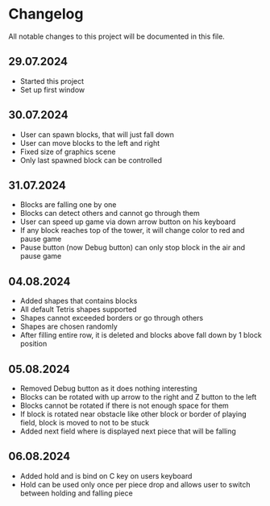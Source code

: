 # Changelog

All notable changes to this project will be documented in this file.

## 29.07.2024

* Started this project
* Set up first window

## 30.07.2024

* User can spawn blocks, that will just fall down
* User can move blocks to the left and right
* Fixed size of graphics scene
* Only last spawned block can be controlled

## 31.07.2024

* Blocks are falling one by one
* Blocks can detect others and cannot go through them
* User can speed up game via down arrow button on his keyboard
* If any block reaches top of the tower, it will change color to red and pause game
* Pause button (now Debug button) can only stop block in the air and pause game

## 04.08.2024

* Added shapes that contains blocks
* All default Tetris shapes supported
* Shapes cannot exceeded borders or go through others
* Shapes are chosen randomly
* After filling entire row, it is deleted and blocks above fall down by 1 block position

## 05.08.2024

* Removed Debug button as it does nothing interesting
* Blocks can be rotated with up arrow to the right and Z button to the left
* Blocks cannot be rotated if there is not enough space for them
* If block is rotated near obstacle like other block or border of playing field, block is moved to not to be stuck
* Added next field where is displayed next piece that will be falling

## 06.08.2024

* Added hold and is bind on C key on users keyboard
* Hold can be used only once per piece drop and allows user to switch between holding and falling piece
